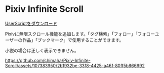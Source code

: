 # Pixiv Infinite Scroll

[UserScriptをダウンロード](https://github.com/chimaha/Pixiv-Infinite-Scroll/raw/main/script/pixivinfinitescroll.user.js)  

Pixivに無限スクロール機能を追加します。「タグ検索」「フォロー」「フォローユーザーの作品」「ブックマーク」で使用することができます。  

小説の場合は正しく表示できません。  

https://github.com/chimaha/Pixiv-Infinite-Scroll/assets/107383950/2b1932be-33f8-4425-a46f-80ff5b866692
